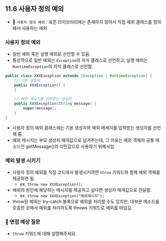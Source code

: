 ## 11.6 사용자 정의 예외
- 💠 `사용자 정의 예외` : 표준 라이브러리에는 존재하지 않아서 직접 예외 클래스를 정의해서 사용하는 예외

### 사용자 정의 예외
- 일반 예외 혹은 실행 예외로 선언할 수 있음.
- 통상적으로 일반 예외는 `Exception`의 자식 클래스로 선언하고, 실행 예외는 `RuntimeException`의 자식 클래스로 선언함.
```java
public class XXXException extends [Exception | RuntimeException] {
    // 기본 생성자
    public XXXException() {
    }
    
    // 예외 메시지를 입력받는 생성자
    public XXXException(String message) {
        super(message);
    }
}
```
- 사용자 정의 예외 클래스에는 기본 생성자와 예외 메세지를 입력받는 생성자를 선언해 줌.
- 예외 메시지는 부모 생성자 매개값으로 넘겨주는데, 그 이유는 예외 객체의 공통 메소드인 getMessage()의 리턴값으로 사용하기 위해서임.

### 예외 발생 시키기
- 사용자 정의 예외를 직접 코드에서 발생시키려면 `throw` 키워드와 함께 예외 객체를 제공하면 됨.
  - ex. `throw new XXXException();`
- 예외의 원인에 해당하는 메시지를 제공하고 싶다면 생성자 매개값으로 전달함.
  - ex. `throw new XXXException("예외메시지");`
- throw된 예외는 try-catch 블록으로 예외를 처리할 수도 있지만, 대부분 메소드를 호출한 곳에서 예외를 처리하도록 throws 키워드로 예외를 떠넘김.

### 🙋 면접 예상 질문
- `throw` 키워드에 대해 설명해주세요.